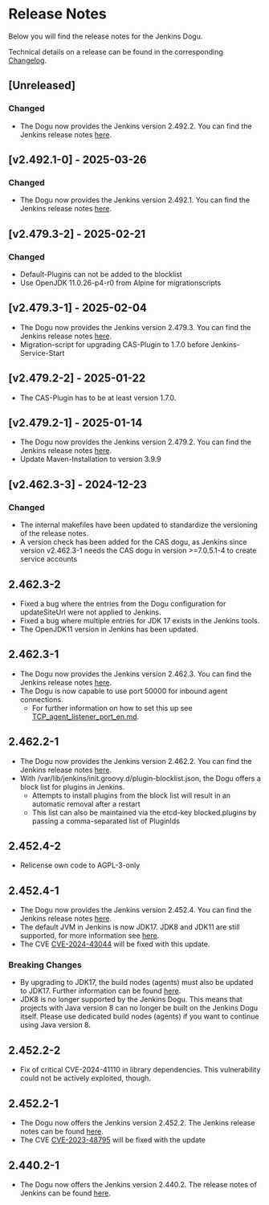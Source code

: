 # Release Notes

Below you will find the release notes for the Jenkins Dogu.

Technical details on a release can be found in the corresponding [Changelog](https://docs.cloudogu.com/en/docs/dogus/jenkins/CHANGELOG/).

## [Unreleased]
### Changed
* The Dogu now provides the Jenkins version 2.492.2. You can find the Jenkins release notes [here](https://www.jenkins.io/changelog-stable/2.492.2/).

## [v2.492.1-0] - 2025-03-26
### Changed
* The Dogu now provides the Jenkins version 2.492.1. You can find the Jenkins release notes [here](https://www.jenkins.io/changelog-stable/2.492.1/).

## [v2.479.3-2] - 2025-02-21
### Changed
* Default-Plugins can not be added to the blocklist
* Use OpenJDK 11.0.26-p4-r0 from Alpine for migrationscripts

## [v2.479.3-1] - 2025-02-04
* The Dogu now provides the Jenkins version 2.479.3. You can find the Jenkins release notes [here](https://www.jenkins.io/changelog-stable/2.479.3/).
* Migration-script for upgrading CAS-Plugin to 1.7.0 before Jenkins-Service-Start

## [v2.479.2-2] - 2025-01-22
* The CAS-Plugin has to be at least version 1.7.0.

## [v2.479.2-1] - 2025-01-14
* The Dogu now provides the Jenkins version 2.479.2. You can find the Jenkins release notes [here](https://www.jenkins.io/changelog-stable/2.479.2/).
* Update Maven-Installation to version 3.9.9

## [v2.462.3-3] - 2024-12-23
### Changed
* The internal makefiles have been updated to standardize the versioning of the release notes.
* A version check has been added for the CAS dogu, as Jenkins since version v2.462.3-1 needs the CAS dogu in version >=7.0.5.1-4 to create service accounts

## 2.462.3-2
* Fixed a bug where the entries from the Dogu configuration for updateSiteUrl were not applied to Jenkins.
* Fixed a bug where multiple entries for JDK 17 exists in the Jenkins tools.
* The OpenJDK11 version in Jenkins has been updated.

## 2.462.3-1
* The Dogu now provides the Jenkins version 2.462.3. You can find the Jenkins release notes [here](https://www.jenkins.io/changelog-stable/2.462.3/).
* The Dogu is now capable to use port 50000 for inbound agent connections.
  * For further information on how to set this up see [TCP_agent_listener_port_en.md](../operations/TCP_agent_listener_port_en.md).

## 2.462.2-1
* The Dogu now provides the Jenkins version 2.462.2. You can find the Jenkins release notes [here](https://www.jenkins.io/changelog-stable/2.462.2/).
* With /var/lib/jenkins/init.groovy.d/plugin-blocklist.json, the Dogu offers a block list for plugins in Jenkins.
    * Attempts to install plugins from the block list will result in an automatic removal after a restart
    * This list can also be maintained via the etcd-key blocked.plugins by passing a comma-separated list of PluginIds

## 2.452.4-2
* Relicense own code to AGPL-3-only

## 2.452.4-1
* The Dogu now provides the Jenkins version 2.452.4. You can find the Jenkins release notes [here](https://www.jenkins.io/changelog-stable/2.452.4/).
* The default JVM in Jenkins is now JDK17. JDK8 and JDK11 are still supported, for more information see [here](https://docs.cloudogu.com/en/docs/dogus/jenkins/operations/Building_with_custom_Java/).
* The CVE [CVE-2024-43044](https://nvd.nist.gov/vuln/detail/CVE-2024-43044) will be fixed with this update.

### Breaking Changes
* By upgrading to JDK17, the build nodes (agents) must also be updated to JDK17. Further information can be found [here](https://www.jenkins.io/doc/book/platform-information/upgrade-java-to-17/#jvm-version-on-agents).
* JDK8 is no longer supported by the Jenkins Dogu. This means that projects with Java version 8 can no longer be built on the Jenkins Dogu itself. Please use dedicated build nodes (agents) if you want to continue using Java version 8.

## 2.452.2-2
* Fix of critical CVE-2024-41110 in library dependencies. This vulnerability could not be actively exploited, though.

## 2.452.2-1

* The Dogu now offers the Jenkins version 2.452.2. The Jenkins release notes can be found [here](https://www.jenkins.io/changelog/#v2.452).
* The CVE [CVE-2023-48795](https://www.jenkins.io/security/advisory/2024-04-17/) will be fixed with the update

## 2.440.2-1

* The Dogu now offers the Jenkins version 2.440.2. The release notes of Jenkins can be found [here](https://www.jenkins.io/changelog/#v2.440).
